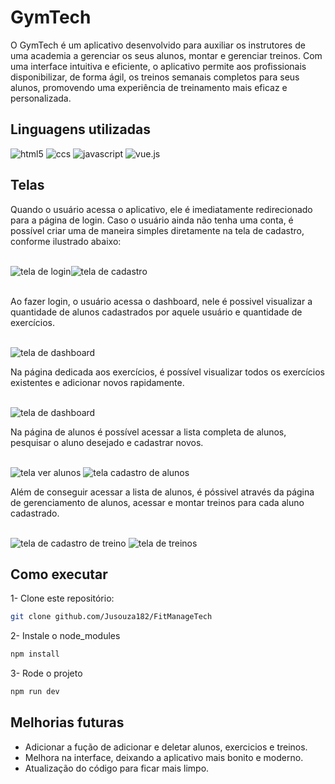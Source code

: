 
# GymTech

O GymTech é um aplicativo desenvolvido para auxiliar os instrutores de uma academia a  gerenciar os seus alunos, montar e gerenciar treinos. 
Com uma interface intuitiva e eficiente, o aplicativo permite aos profissionais disponibilizar, de forma ágil, os treinos semanais completos para seus alunos, promovendo uma experiência de treinamento mais eficaz e personalizada.
## Linguagens utilizadas

<div>
<img alt="html5" src="https://img.shields.io/badge/HTML5-E34F26?style=for-the-badge&logo=html5&logoColor=white">
<img alt="ccs" src="https://img.shields.io/badge/CSS3-1572B6?style=for-the-badge&logo=css3&logoColor=white">
<img alt="javascript" src="https://img.shields.io/badge/JavaScript-F7DF1E?style=for-the-badge&logo=javascript&logoColor=black">
<img alt="vue.js" src="https://img.shields.io/badge/Vue.js-35495E?style=for-the-badge&logo=vue.js&logoColor=4FC08D">
</div>

## Telas

Quando o usuário acessa o aplicativo, ele é imediatamente redirecionado para a página de login. Caso o usuário ainda não tenha uma conta, é possível criar uma de maneira simples diretamente na tela de cadastro, conforme ilustrado abaixo: 

</br>

<div style="display: flex;"> 
<img alt="tela de login" src="https://uploaddeimagens.com.br/images/004/610/300/full/Captura_de_tela_2023-09-17_095101.png?1694955071">

<img alt="tela de cadastro" src="https://uploaddeimagens.com.br/images/004/610/304/full/Captura_de_tela_2023-09-17_095532.png?1694955334">

</div>

</br>

Ao fazer login, o usuário acessa o dashboard, nele é possivel visualizar a quantidade de alunos cadastrados por aquele usuário e quantidade de exercícios. 

</br>


<img alt="tela de dashboard" src="https://uploaddeimagens.com.br/images/004/610/306/full/Captura_de_tela_2023-09-17_095707.png?1694955427">

</br>

Na página dedicada aos exercícios, é possível visualizar todos os exercícios existentes e adicionar novos rapidamente.

</br>

<img alt="tela de dashboard" src="https://uploaddeimagens.com.br/images/004/610/414/full/Captura_de_tela_2023-09-17_142527.png?1694971528">

</br>

Na página de alunos é possível acessar a lista completa de alunos, pesquisar o aluno desejado e cadastrar novos. 

</br>

<img alt="tela ver alunos" src="https://uploaddeimagens.com.br/images/004/610/313/full/Captura_de_tela_2023-09-17_095933.png?1694955706">

<img alt="tela cadastro de alunos" src="https://uploaddeimagens.com.br/images/004/610/314/original/Captura_de_tela_2023-09-17_095954.png?1694955741">

</br>

Além de conseguir acessar a lista de alunos, é póssivel através da página de gerenciamento de alunos, acessar e montar treinos para cada aluno cadastrado. 

</br>

<img alt="tela de cadastro de treino" src="https://uploaddeimagens.com.br/images/004/610/410/full/Captura_de_tela_2023-09-17_142003.png?1694971217">

<img alt="tela de treinos" src="https://uploaddeimagens.com.br/images/004/610/411/full/Captura_de_tela_2023-09-17_142206.png?1694971334">

</br>

## Como executar

1- Clone este repositório:

```bash
git clone github.com/Jusouza182/FitManageTech

```
2- Instale o node_modules    

```bash
npm install

```

3- Rode o projeto   

```bash
npm run dev

```

## Melhorias futuras

 * Adicionar a fução de adicionar e deletar alunos, exercicios e treinos. 
 * Melhora na interface, deixando a aplicativo mais bonito e moderno. 
 * Atualização do código para ficar mais limpo. 
